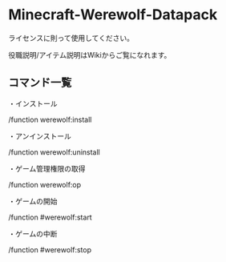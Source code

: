 # Minecraft-Werewolf-Datapack

ライセンスに則って使用してください。

役職説明/アイテム説明はWikiからご覧になれます。

## コマンド一覧

・インストール

/function werewolf:install

・アンインストール

/function werewolf:uninstall

・ゲーム管理権限の取得

/function werewolf:op

・ゲームの開始

/function #werewolf:start

・ゲームの中断

/function #werewolf:stop
